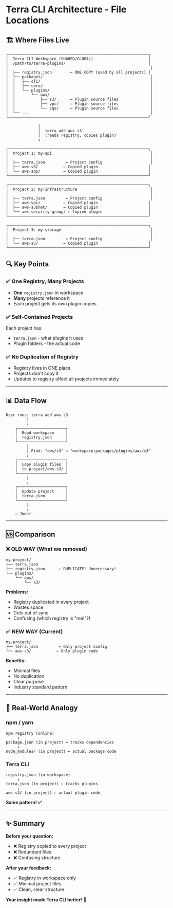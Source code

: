 # Terra CLI Architecture - File Locations

## 🏗️ Where Files Live

```
┌─────────────────────────────────────────────────────────────┐
│  Terra CLI Workspace (SHARED/GLOBAL)                        │
│  /path/to/terra-plugins/                                    │
│                                                              │
│  ├── registry.json        ← ONE COPY (used by all projects) │
│  ├── packages/                                               │
│  │   ├── cli/                                                │
│  │   ├── core/                                               │
│  │   └── plugins/                                            │
│  │       └── aws/                                            │
│  │           ├── s3/      ← Plugin source files              │
│  │           ├── vpc/     ← Plugin source files              │
│  │           └── sqs/     ← Plugin source files              │
│  └── ...                                                     │
└─────────────────────────────────────────────────────────────┘

              │
              │  terra add aws s3
              │  (reads registry, copies plugin)
              ↓

┌─────────────────────────────────────────────────────────────┐
│  Project 1: my-api                                           │
│                                                              │
│  ├── terra.json         ← Project config                     │
│  ├── aws-s3/           ← Copied plugin                      │
│  └── aws-sqs/          ← Copied plugin                      │
└─────────────────────────────────────────────────────────────┘

┌─────────────────────────────────────────────────────────────┐
│  Project 2: my-infrastructure                                │
│                                                              │
│  ├── terra.json         ← Project config                     │
│  ├── aws-vpc/          ← Copied plugin                      │
│  ├── aws-subnet/       ← Copied plugin                      │
│  └── aws-security-group/ ← Copied plugin                    │
└─────────────────────────────────────────────────────────────┘

┌─────────────────────────────────────────────────────────────┐
│  Project 3: my-storage                                       │
│                                                              │
│  ├── terra.json         ← Project config                     │
│  └── aws-s3/           ← Copied plugin                      │
└─────────────────────────────────────────────────────────────┘
```

## 🔍 Key Points

### ✅ One Registry, Many Projects
- **One** `registry.json` in workspace
- **Many** projects reference it
- Each project gets its own plugin copies

### ✅ Self-Contained Projects
Each project has:
- `terra.json` - what plugins it uses
- Plugin folders - the actual code

### ✅ No Duplication of Registry
- Registry lives in ONE place
- Projects don't copy it
- Updates to registry affect all projects immediately

---

## 📊 Data Flow

```
User runs: terra add aws s3
         │
         ↓
    ┌─────────────────────┐
    │  Read workspace     │
    │  registry.json      │
    └─────────────────────┘
         │
         │ Find: "aws/s3" → "workspace:packages/plugins/aws/s3"
         ↓
    ┌─────────────────────┐
    │  Copy plugin files  │
    │  to project/aws-s3/ │
    └─────────────────────┘
         │
         ↓
    ┌─────────────────────┐
    │  Update project     │
    │  terra.json         │
    └─────────────────────┘
         │
         ↓
    ✅ Done!
```

---

## 🆚 Comparison

### ❌ OLD WAY (What we removed)

```
my-project/
├── terra.json
├── registry.json      ← DUPLICATE! Unnecessary!
└── plugins/
    └── aws/
        └── s3/
```

**Problems:**
- Registry duplicated in every project
- Wastes space
- Gets out of sync
- Confusing (which registry is "real"?)

### ✅ NEW WAY (Current)

```
my-project/
├── terra.json         ← Only project config
└── aws-s3/           ← Only plugin code
```

**Benefits:**
- Minimal files
- No duplication
- Clear purpose
- Industry standard pattern

---

## 🌟 Real-World Analogy

### npm / yarn

```
npm registry (online)
     ↓
package.json (in project) ← tracks dependencies
     ↓
node_modules/ (in project) ← actual package code
```

### Terra CLI

```
registry.json (in workspace)
     ↓
terra.json (in project) ← tracks plugins
     ↓
aws-s3/ (in project) ← actual plugin code
```

**Same pattern! ✅**

---

## ✨ Summary

**Before your question:**
- ❌ Registry copied to every project
- ❌ Redundant files
- ❌ Confusing structure

**After your feedback:**
- ✅ Registry in workspace only
- ✅ Minimal project files
- ✅ Clean, clear structure

**Your insight made Terra CLI better!** 🎉

